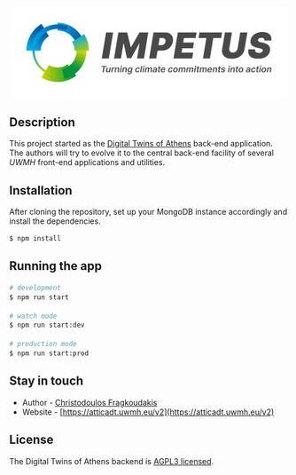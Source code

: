 <p align="center">
  <a href="https://cordis.europa.eu/project/id/101037084" target="blank"><img src="impetus-logo.svg" width="500" alt="Impetus Logo" /></a>
</p>

## Description

This project started as the [Digital Twins of Athens](https://atticadt.uwmh.eu/v2) back-end application. The authors will try to evolve it to the central back-end facility of several _UWMH_ front-end applications and utilities.

## Installation

After cloning the repository, set up your MongoDB instance accordingly and install the dependencies.

```bash
$ npm install
```

## Running the app

```bash
# development
$ npm run start

# watch mode
$ npm run start:dev

# production mode
$ npm run start:prod
```

## Stay in touch

- Author - [Christodoulos Fragkoudakis](https://fragkoudakis.gr)
- Website - [https://atticadt.uwmh.eu/v2](https://atticadt.uwmh.eu/v2)

## License

The Digital Twins of Athens backend is [AGPL3 licensed](LICENSE).
